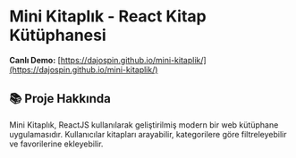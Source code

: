 # Mini Kitaplık - React Kitap Kütüphanesi


**Canlı Demo:** [https://dajospin.github.io/mini-kitaplik/](https://dajospin.github.io/mini-kitaplik/)

## 📚 Proje Hakkında

Mini Kitaplık, ReactJS kullanılarak geliştirilmiş modern bir web kütüphane uygulamasıdır. Kullanıcılar kitapları arayabilir, kategorilere göre filtreleyebilir ve favorilerine ekleyebilir.

